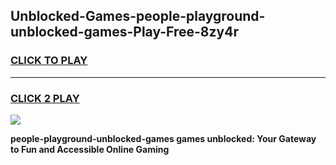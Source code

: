 
## Unblocked-Games-people-playground-unblocked-games-Play-Free-8zy4r
<h3>
<a href="https://premium76.site?title=people-playground-unblocked-games&ref=23A">CLICK TO PLAY</a></h3>
<hr>

<h3>
<a href="https://premium76.site?title=people-playground-unblocked-games&ref=23A">CLICK 2 PLAY</a>
  
</h3>

<a href="https://premium76.site?title=people-playground-unblocked-games&ref=23A"><img src="https://clearcache.store/games.png"></a>


**people-playground-unblocked-games games unblocked: Your Gateway to Fun and Accessible Online Gaming**
